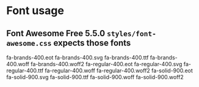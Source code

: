 # Font usage

## Font Awesome Free 5.5.0 `styles/font-awesome.css` expects those fonts
fa-brands-400.eot
fa-brands-400.svg
fa-brands-400.ttf
fa-brands-400.woff
fa-brands-400.woff2
fa-regular-400.eot
fa-regular-400.svg
fa-regular-400.ttf
fa-regular-400.woff
fa-regular-400.woff2
fa-solid-900.eot
fa-solid-900.svg
fa-solid-900.ttf
fa-solid-900.woff
fa-solid-900.woff2

